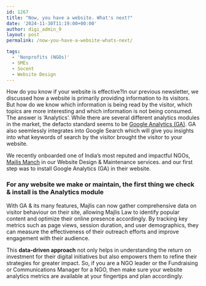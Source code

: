 ```yaml
---
id: 1267
title: "Now, you have a website. What's next?"
date: '2024-11-30T11:19:00+00:00'
author: digi_admin_9
layout: post
permalink: /now-you-have-a-website-whats-next/

tags:
  - 'Nonprofits (NGOs)'
  - SMEs
  - Socent
  - Website Design
---
```


How do you know if your website is effective?</figcaption></figure>In our previous newsletter, we discussed how a website is primarily providing information to its visitors. But how do we know which information is being read by the visitor, which topics are more interesting and which information is not being consumed. The answer is ‘Analytics’. While there are several different analytics modules in the market, the defacto standard seems to be [​Google Analytics (GA)​](https://marketingplatform.google.com/about/analytics/). GA also seemlessly integrates into Google Search which will give you insights into what keywords of search by the visitor brought the visitor to your website.

We recently onboarded one of India’s most reputed and impactful NGOs, [​Majlis Manch​](www.majlislaw.com) in our Website Design &amp; Maintenance services. and our first step was to install Google Analytics (GA) in their website.

### For any website we make or maintain, the first thing we check &amp; install is the Analytics module

With GA &amp; its many features, Majlis can now gather comprehensive data on visitor behaviour on their site, allowing Majlis Law to identify popular content and optimize their online presence accordingly. By tracking key metrics such as page views, session duration, and user demographics, they can measure the effectiveness of their outreach efforts and improve engagement with their audience.

This **data-driven approach** not only helps in understanding the return on investment for their digital initiatives but also empowers them to refine their strategies for greater impact. So, if you are a NGO leader or the Fundraising or Communications Manager for a NGO, then make sure your website analytics metrics are available at your fingertips and plan accordingly.
